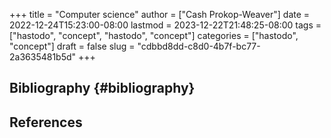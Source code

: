+++
title = "Computer science"
author = ["Cash Prokop-Weaver"]
date = 2022-12-24T15:23:00-08:00
lastmod = 2023-12-22T21:48:25-08:00
tags = ["hastodo", "concept", "hastodo", "concept"]
categories = ["hastodo", "concept"]
draft = false
slug = "cdbbd8dd-c8d0-4b7f-bc77-2a3635481b5d"
+++

## Bibliography {#bibliography}

## References

<style>.csl-entry{text-indent: -1.5em; margin-left: 1.5em;}</style><div class="csl-bib-body">
</div>
